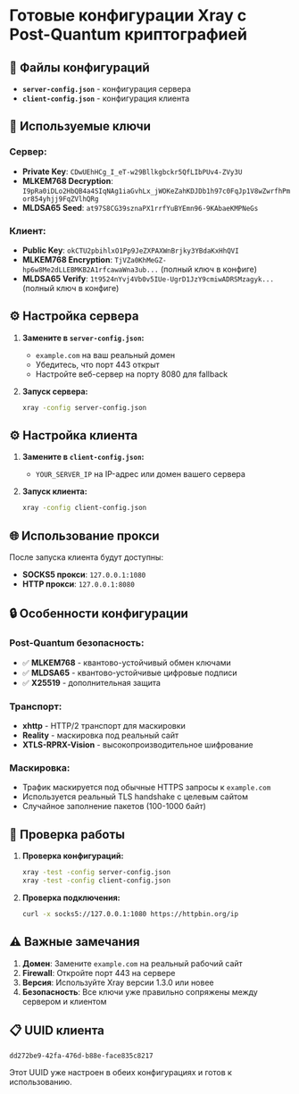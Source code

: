 # Готовые конфигурации Xray с Post-Quantum криптографией

## 📁 Файлы конфигураций

- **`server-config.json`** - конфигурация сервера
- **`client-config.json`** - конфигурация клиента

## 🔐 Используемые ключи

### Сервер:
- **Private Key**: `CDwUEhHCg_I_eT-w29Bllkgbckr5QfLIbPUv4-ZVy3U`
- **MLKEM768 Decryption**: `I9pRa0iDLo2HbQB4a4SIqNAg1iaGvhLx_jWOKeZahKDJDb1h97c0FqJp1V8wZwrfhPmor854yhjj9FqZVlhQRg`
- **MLDSA65 Seed**: `at97S8CG39sznaPX1rrfYuBYEmn96-9KAbaeKMPNeGs`

### Клиент:
- **Public Key**: `okCTU2pbihlxO1Pp9JeZXPAXWnBrjky3YBdaKxHhQVI`
- **MLKEM768 Encryption**: `TjVZa0KhMeGZ-hp6w8Me2dLLEBMKB2A1rfcawaWna3ub...` (полный ключ в конфиге)
- **MLDSA65 Verify**: `1t9524nYvj4Vb0v5IUe-UgrD1JzY9cmiwADRSMzagyk...` (полный ключ в конфиге)

## ⚙️ Настройка сервера

1. **Замените в `server-config.json`:**
   - `example.com` на ваш реальный домен
   - Убедитесь, что порт 443 открыт
   - Настройте веб-сервер на порту 8080 для fallback

2. **Запуск сервера:**
   ```bash
   xray -config server-config.json
   ```

## ⚙️ Настройка клиента

1. **Замените в `client-config.json`:**
   - `YOUR_SERVER_IP` на IP-адрес или домен вашего сервера

2. **Запуск клиента:**
   ```bash
   xray -config client-config.json
   ```

## 🌐 Использование прокси

После запуска клиента будут доступны:
- **SOCKS5 прокси**: `127.0.0.1:1080`
- **HTTP прокси**: `127.0.0.1:8080`

## 🔒 Особенности конфигурации

### Post-Quantum безопасность:
- ✅ **MLKEM768** - квантово-устойчивый обмен ключами
- ✅ **MLDSA65** - квантово-устойчивые цифровые подписи
- ✅ **X25519** - дополнительная защита

### Транспорт:
- **xhttp** - HTTP/2 транспорт для маскировки
- **Reality** - маскировка под реальный сайт
- **XTLS-RPRX-Vision** - высокопроизводительное шифрование

### Маскировка:
- Трафик маскируется под обычные HTTPS запросы к `example.com`
- Используется реальный TLS handshake с целевым сайтом
- Случайное заполнение пакетов (100-1000 байт)

## 🚀 Проверка работы

1. **Проверка конфигураций:**
   ```bash
   xray -test -config server-config.json
   xray -test -config client-config.json
   ```

2. **Проверка подключения:**
   ```bash
   curl -x socks5://127.0.0.1:1080 https://httpbin.org/ip
   ```

## ⚠️ Важные замечания

1. **Домен**: Замените `example.com` на реальный рабочий сайт
2. **Firewall**: Откройте порт 443 на сервере
3. **Версия**: Используйте Xray версии 1.3.0 или новее
4. **Безопасность**: Все ключи уже правильно сопряжены между сервером и клиентом

## 📋 UUID клиента
```
dd272be9-42fa-476d-b88e-face835c8217
```

Этот UUID уже настроен в обеих конфигурациях и готов к использованию.